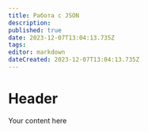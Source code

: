 ```yaml
---
title: Работа с JSON
description: 
published: true
date: 2023-12-07T13:04:13.735Z
tags: 
editor: markdown
dateCreated: 2023-12-07T13:04:13.735Z
---
```


# Header
Your content here